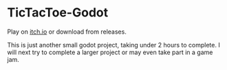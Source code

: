 # TicTacToe-Godot

Play on [itch.io](https://blakeles.itch.io/tictactoe-godot) or download from releases.

This is just another small godot project, taking under 2 hours to complete. I will next try to complete a larger project or may even take part in a game jam.
